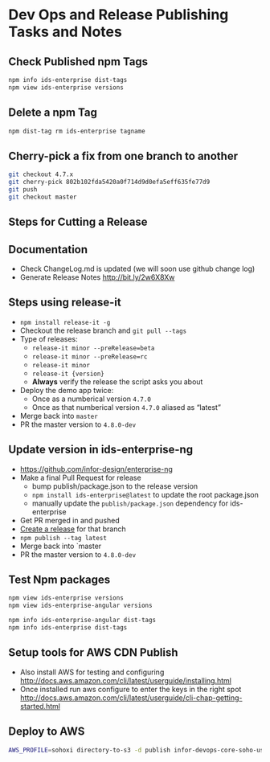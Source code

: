 # Dev Ops and Release Publishing Tasks and Notes

## Check Published npm Tags

```bash
npm info ids-enterprise dist-tags
npm view ids-enterprise versions
```

## Delete a npm Tag

```bash
npm dist-tag rm ids-enterprise tagname
```

## Cherry-pick a fix from one branch to another

```bash
git checkout 4.7.x
git cherry-pick 802b102fda5420a0f714d9d0efa5eff635fe77d9
git push
git checkout master
```

## Steps for Cutting a Release

## Documentation

- Check ChangeLog.md is updated (we will soon use github change log)
- Generate Release Notes <http://bit.ly/2w6X8Xw>

## Steps using release-it

- `npm install release-it -g`
- Checkout the release branch and `git pull --tags`
- Type of releases:
    - `release-it minor --preRelease=beta`
    - `release-it minor --preRelease=rc`
    - `release-it minor`
    - `release-it {version}`
    - **Always** verify the release the script asks you about
- Deploy the demo app twice:
    - Once as a numberical version `4.7.0`
    - Once as that numberical version `4.7.0` aliased as “latest”
- Merge back into `master`
- PR the master version to `4.8.0-dev`

## Update version in ids-enterprise-ng

- <https://github.com/infor-design/enterprise-ng>
- Make a final Pull Request for release
    - bump publish/package.json to the release version
    - `npm install ids-enterprise@latest` to update the root package.json
    - manually update the `publish/package.json` dependency for ids-enterprise
- Get PR merged in and pushed
- [Create a release](https://github.com/infor-design/enterprise-ng/releases) for that branch
- `npm publish --tag latest`
- Merge back into `master
- PR the master version to `4.8.0-dev`

## Test Npm packages

```bash
npm view ids-enterprise versions
npm view ids-enterprise-angular versions

npm info ids-enterprise-angular dist-tags
npm info ids-enterprise dist-tags
```

## Setup tools for AWS CDN Publish

- Also install AWS for testing and configuring <http://docs.aws.amazon.com/cli/latest/userguide/installing.html>
- Once installed run aws configure to enter the keys in the right spot <http://docs.aws.amazon.com/cli/latest/userguide/cli-chap-getting-started.html>

## Deploy to AWS

```bash
AWS_PROFILE=sohoxi directory-to-s3 -d publish infor-devops-core-soho-us-east-1/sohoxi/4.3.3 -v
```
